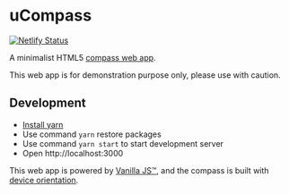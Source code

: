 # uCompass

[![Netlify Status](https://api.netlify.com/api/v1/badges/64880018-fcae-4f08-8c44-d2d1ef53b959/deploy-status)](https://app.netlify.com/sites/ucompass/deploys)

A minimalist HTML5 [compass web app](https://ucompass.netlify.com/).

This web app is for demonstration purpose only, please use with caution.

## Development

- [Install yarn](https://yarnpkg.com/lang/en/docs/install/)
- Use command `yarn` restore packages
- Use command `yarn start` to start development server
- Open http://localhost:3000

This web app is powered by [Vanilla JS™](http://vanilla-js.com/), and the compass is built with [device orientation](https://developer.mozilla.org/en-US/docs/Web/API/Detecting_device_orientation).
